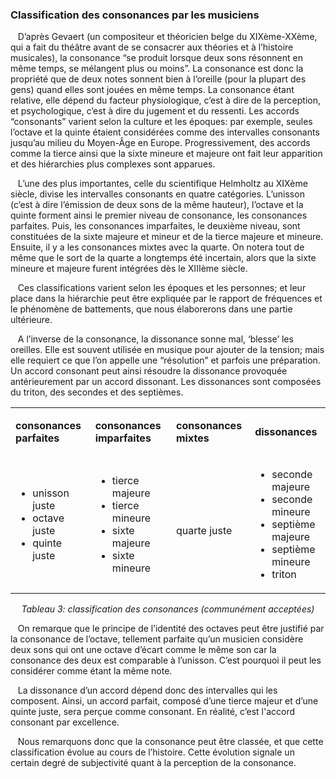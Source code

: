 ### Classification des consonances par les musiciens

<p>&nbsp;&nbsp;
    D’après Gevaert (un compositeur et théoricien belge du XIXème-XXème, qui a fait du théâtre avant de se consacrer aux théories et à l’histoire musicales), la consonance “se produit lorsque deux sons résonnent en même temps, se mélangent plus ou moins”. La consonance est donc la propriété que de deux notes sonnent bien à l’oreille (pour la plupart des gens) quand elles sont jouées en même temps. La consonance étant relative, elle dépend du facteur physiologique, c’est à dire de la perception, et psychologique, c’est à dire du jugement et du ressenti. Les accords “consonants” varient selon la culture et les époques: par exemple, seules l’octave et la quinte étaient considérées comme des intervalles consonants jusqu’au milieu du Moyen-Âge en Europe. Progressivement, des accords comme la tierce ainsi que la sixte mineure et majeure ont fait leur apparition et des hiérarchies plus complexes sont apparues.
</p>
<p>&nbsp;&nbsp;
    L’une des plus importantes, celle du scientifique Helmholtz au XIXème siècle, divise les intervalles consonants en quatre catégories. L’unisson (c’est à dire l’émission de deux sons de la même hauteur), l’octave et la quinte forment ainsi le premier niveau de consonance, les consonances parfaites. Puis, les consonances imparfaites, le deuxième niveau, sont constituées de la sixte majeure et mineur et de la tierce majeure et mineure. Ensuite, il y a les consonances mixtes avec la quarte. On notera tout de même que le sort de la quarte a longtemps été incertain, alors que la sixte mineure et majeure furent intégrées dès le XIIIème siècle.
</p>
<p>&nbsp;&nbsp;
    Ces classifications varient selon les époques et les personnes; et leur place dans la hiérarchie peut être expliquée par le rapport de fréquences et le phénomène de battements, que nous élaborerons dans une partie ultérieure.
</p>
<p>&nbsp;&nbsp;
    A l’inverse de la consonance, la dissonance sonne mal, ‘blesse’ les oreilles. Elle est souvent utilisée en musique pour ajouter de la tension; mais elle requiert ce que l’on appelle une “résolution” et parfois une préparation. Un accord consonant peut ainsi résoudre la dissonance provoquée antérieurement par un accord dissonant. Les dissonances sont composées du triton, des secondes et des septièmes.
</p>
<table>
	<tbody>
		<tr>
			<td>
				<p>
					<strong>
						 consonances parfaites
					</strong>
				</p>
			</td>
			<td>
				<p>
					<strong>
						 consonances imparfaites
					</strong>
				</p>
			</td>
			<td>
				<p>
					<strong>
						 consonances mixtes
					</strong>
				</p>
			</td>
			<td>
				<p>
					<strong>
						 dissonances
					</strong>
				</p>
			</td>
		</tr>
		<tr>
			<td>
				<ul>
					<li >
						unisson juste
					</li>
					<li >
						octave juste
					</li>
					<li >
						quinte juste
					</li>
				</ul>
			</td>
			<td>
				<ul>
					<li >
						tierce majeure
					</li>
					<li >
						tierce mineure
					</li>
					<li >
						sixte majeure
					</li>
					<li >
						sixte mineure
					</li>
				</ul>
			</td>
			<td>
				<br />
				<p>
					quarte juste
				</p>
			</td>
			<td>
				<ul>
					<li >
						seconde majeure
					</li>
					<li >
						seconde mineure
					</li>
					<li >
						septième majeure
					</li>
					<li >
						septième mineure
					</li>
					<li >
						triton
					</li>
				</ul>
			</td>
		</tr>
	</tbody>
</table>

<center>
<p><em> Tableau 3: classification des consonances (communément acceptées) </em></p>
</center>
<p>&nbsp;&nbsp;
    On remarque que le principe de l’identité des octaves peut être justifié par la consonance de l’octave, tellement parfaite qu’un musicien considère deux sons qui ont une octave d’écart comme le même son car la consonance des deux est comparable à l’unisson. C’est pourquoi il peut les considérer comme étant la même note.
</p>
<p>
&nbsp;&nbsp;
    La dissonance d’un accord dépend donc des intervalles qui les composent. Ainsi, un accord parfait, composé d’une tierce majeur et d’une quinte juste, sera perçue comme consonant. En réalité, c’est l'accord consonant par excellence.
</p>
<p>
&nbsp;&nbsp;
    Nous remarquons donc que la consonance peut être classée, et que cette classification évolue au cours de l’histoire. Cette évolution signale un certain degré de subjectivité quant à la perception de la consonance.
</p>